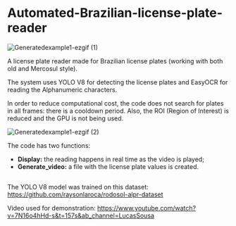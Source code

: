 # Automated-Brazilian-license-plate-reader

![Generatedexample1-ezgif (1)](https://github.com/user-attachments/assets/f2bdd510-456f-429e-ad4c-d4a4def4a42d)

A license plate reader made for Brazilian license plates (working with both old and Mercosul style).

The system uses YOLO V8 for detecting the license plates and EasyOCR for reading the Alphanumeric characters.

In order to reduce computational cost, the code does not search for plates in all frames: there is a cooldown period. Also, the ROI (Region of Interest) is reduced and the GPU is not being used.

![Generatedexample1-ezgif (2)](https://github.com/user-attachments/assets/10244426-c1a1-4287-b3c9-7b47d9c181ad)

The code has two functions:
 
- **Display:** the reading happens in real time as the video is played;
- **Generate_video:** a file with the license plate values is created.

</div>
  
  ##
 
<div> 

The YOLO V8 model was trained on this dataset: https://github.com/raysonlaroca/rodosol-alpr-dataset

Video used for demonstration: https://www.youtube.com/watch?v=7N16o4hHd-s&t=157s&ab_channel=LucasSousa

